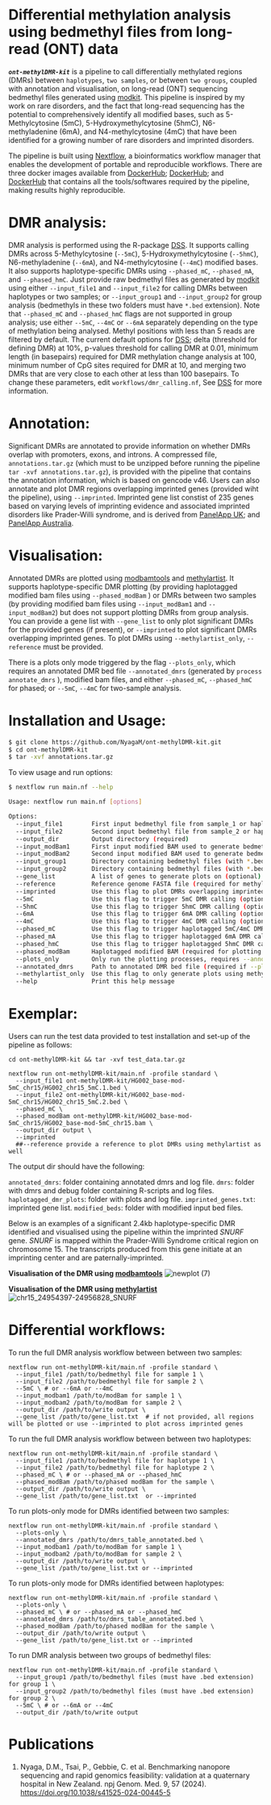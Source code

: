 # Differential methylation analysis using bedmethyl files from long-read (ONT) data
***`ont-methylDMR-kit`*** is a pipeline to call differentially methylated regions (DMRs) between `haplotypes`, `two samples`, or between `two groups`, coupled with annotation and visualisation, on long-read (ONT) sequencing bedmethyl files generated using [modkit](https://github.com/nanoporetech/modkit). This pipeline is inspired by my work on rare disorders, and the fact that long-read sequencing has the potential to comprehensively identify all modified bases, such as 5-Methylcytosine (5mC), 5-Hydroxymethylcytosine (5hmC), N6-methyladenine (6mA), and N4-methylcytosine (4mC) that have been identified for a growing number of rare disorders and imprinted disorders.

The pipeline is built using [Nextflow](https://www.nextflow.io/), a bioinformatics workflow manager that enables the development of portable and reproducible workflows. 
There are three docker images available from [DockerHub](https://hub.docker.com/repository/docker/nyagam/ont-methyl-kit/general); [DockerHub](https://hub.docker.com/repository/docker/nyagam/modbamtools-v0.4.8/general); and [DockerHub](https://hub.docker.com/repository/docker/nyagam/methylartist/tags) that contains all the tools/softwares required by the pipeline, making results highly reproducible. 

# DMR analysis:
DMR analysis is performed using the R-package [DSS](https://bioconductor.org/packages/release/bioc/vignettes/DSS/inst/doc/DSS.html). It supports calling DMRs across 5-Methylcytosine (`--5mC`), 5-Hydroxymethylcytosine (`--5hmC`), N6-methyladenine (`--6mA`), and N4-methylcytosine (`--4mC`) modified bases. It also supports haplotype-specific DMRs using `--phased_mC`, `--phased_mA`, and `--phased_hmC`. Just provide raw bedmethyl files as generated by [modkit](https://github.com/nanoporetech/modkit) using either `--input_file1` and `--input_file2` for calling DMRs between haplotypes or two samples; or `--input_group1` and `--input_group2` for group analysis (bedmethyls in these two folders must have `*.bed` extension). Note that `--phased_mC` and
`--phased_hmC` flags are not supported in group analysis; use either `--5mC`, `--4mC` or `--6mA` separately depending on the type of methylation being analysed. Methyl positions with less than 5 reads are filtered by default. The current default options for [DSS](https://bioconductor.org/packages/release/bioc/vignettes/DSS/inst/doc/DSS.html); delta (threshold for defining DMR) at 10%, p-values threshold for calling DMR at 0.01, minimum length (in basepairs) required for DMR methylation change analysis at 100, minimum number of CpG sites required for DMR at 10, and merging two DMRs that are very close to each other at less than 100 basepairs. To change these parameters, edit `workflows/dmr_calling.nf`, See [DSS](https://bioconductor.org/packages/release/bioc/vignettes/DSS/inst/doc/DSS.html) for more information. 

# Annotation:
Significant DMRs are annotated to provide information on whether DMRs overlap with promoters, exons, and introns. A compressed file, `annotations.tar.gz` (which must to be unzipped before running the pipeline `tar -xvf annotations.tar.gz`), is provided with the pipeline that contains the annotation information, which is based on gencode v46. Users can also annotate and plot DMR regions overlapping imprinted genes (provided wiht the pipeline), using `--imprinted`. Imprinted gene list constist of 235 genes based on varying levels of imprinting evidence and associated imprinted disorders like Prader-Willi syndrome, and is derived from [PanelApp UK](https://panelapp.genomicsengland.co.uk/panels/227/); and [PanelApp Australia](https://panelapp-aus.org/panels/3663/).

# Visualisation:
Annotated DMRs are plotted using [modbamtools](https://github.com/rrazaghi/modbamtools) and [methylartist](https://github.com/adamewing/methylartist). It supports haplotype-specific DMR plotting (by providing haplotagged modified bam files using `--phased_modBam` ) or DMRs between two samples (by providing modified bam files using `--input_modBam1` and `--input_modBam2`) but does not support plotting DMRs from group analysis. You can provide a gene list with `--gene_list` to only plot significant DMRs for the provided genes (if present), or `--imprinted` to plot significant DMRs overlapping imprinted genes. To plot DMRs using `--methylartist_only`, `--reference` must be provided. 

There is a plots only mode triggered by the flag `--plots_only`, which requires an annotated DMR bed file `--annotated_dmrs` (generated by `process annotate_dmrs` ), modified bam files, and either `--phased_mC`, `--phased_hmC` for phased; or `--5mC`, `--4mC` for two-sample analysis. 

# Installation and Usage:
```bash
$ git clone https://github.com/NyagaM/ont-methylDMR-kit.git
$ cd ont-methylDMR-kit
$ tar -xvf annotations.tar.gz
```
To view usage and run options:

```bash
$ nextflow run main.nf --help
```
```bash
Usage: nextflow run main.nf [options]

Options:
  --input_file1        First input bedmethyl file from sample_1 or haplotype_1 bedmethyl (required for analysis)
  --input_file2        Second input bedmethyl file from sample_2 or haplotype_2 bedmethyl (required for analysis)
  --output_dir         Output directory (required)
  --input_modBam1      First input modified BAM used to generate bedmethyl for sample_1 (optional, for plotting)
  --input_modBam2      Second input modified BAM used to generate bedmethyl for sample_2 (optional, for plotting)
  --input_group1       Directory containing bedmethyl files (with *.bed extension) for group 1 (optional, for group analysis)
  --input_group2       Directory containing bedmethyl files (with *.bed extension) for group 2 (optional, for group analysis)
  --gene_list          A list of genes to generate plots on (optional). If not provided and --imprinted is used, imprinted genes will be plotted.
  --reference          Reference genome FASTA file (required for methylartist plots)
  --imprinted          Use this flag to plot DMRs overlapping imprinted genes if --gene_list is not provided (optional, for haplotagged plots)
  --5mC                Use this flag to trigger 5mC DMR calling (optional)
  --5hmC               Use this flag to trigger 5hmC DMR calling (optional)
  --6mA                Use this flag to trigger 6mA DMR calling (optional)
  --4mC                Use this flag to trigger 4mC DMR calling (optional)
  --phased_mC          Use this flag to trigger haplotagged 5mC/4mC DMR calling if input files are haplotagged bedmethyls (optional)
  --phased_mA          Use this flag to trigger haplotagged 6mA DMR calling if input files are haplotagged bedmethyls (optional)
  --phased_hmC         Use this flag to trigger haplotagged 5hmC DMR calling if input files are haplotagged bedmethyls (optional)
  --phased_modBam      Haplotagged modified BAM (required for plotting DMRs if --phased_mC, --phased_mA or --phased_hmC is used)
  --plots_only         Only run the plotting processes, requires --annotated_dmrs and relevant BAM files (and --reference for methylartist)
  --annotated_dmrs     Path to annotated DMR bed file (required if --plots_only is used)
  --methylartist_only  Use this flag to only generate plots using methylartist (requires --reference). Otherwise, both modbamtools and methylartist plots are generated if reference is provided.
  --help               Print this help message
```

# Exemplar:
Users can run the test data provided to test installation and set-up of the pipeline as follows:
```
cd ont-methylDMR-kit && tar -xvf test_data.tar.gz

nextflow run ont-methylDMR-kit/main.nf -profile standard \
  --input_file1 ont-methylDMR-kit/HG002_base-mod-5mC_chr15/HG002_chr15_5mC.1.bed \
  --input_file2 ont-methylDMR-kit/HG002_base-mod-5mC_chr15/HG002_chr15_5mC.2.bed \
  --phased_mC \
  --phased_modBam ont-methylDMR-kit/HG002_base-mod-5mC_chr15/HG002_base-mod-5mC_chr15.bam \
  --output_dir output \
  --imprinted
  ##--reference provide a reference to plot DMRs using methylartist as well
```
The output dir should have the following: 

`annotated_dmrs`: folder containing annotated dmrs and log file.
`dmrs`: folder with dmrs and debug folder containing R-scripts and log files.
`haplotagged_dmr_plots`: folder with plots and log file.
`imprinted_genes.txt`: imprinted gene list.
`modified_beds`: folder with modified input bed files. 

Below is an examples of a significant 2.4kb haplotype-specific DMR identified and visualised using the pipeline within the imprinted *SNURF* gene. *SNURF* is mapped within the Prader-Willi Syndrome critical region on chromosome 15. The transcripts produced from this gene initiate at an imprinting center and are paternally-imprinted.

**Visualisation of the DMR using [modbamtools](https://github.com/rrazaghi/modbamtools)**
![newplot (7)](https://github.com/user-attachments/assets/3464d66b-3c8f-44df-89f6-efb2a770cef0)


**Visualisation of the DMR using [methylartist](https://github.com/adamewing/methylartist)**
![chr15_24954397-24956828_SNURF](https://github.com/user-attachments/assets/455ad8f2-e913-4cc4-9221-00e615bceee6)


# Differential workflows:
To run the full DMR analysis workflow between between two samples:
```
nextflow run ont-methylDMR-kit/main.nf -profile standard \
  --input_file1 /path/to/bedmethyl file for sample 1 \
  --input_file2 /path/to/bedmethyl file for sample 2 \
  --5mC \ # or --6mA or --4mC
  --input_modbam1 /path/to/modBam for sample 1 \
  --input_modbam2 /path/to/modBam for sample 2 \
  --output_dir /path/to/write output \
  --gene_list /path/to/gene_list.txt  # if not provided, all regions will be plotted or use --imprinted to plot across imprinted genes
```
To run the full DMR analysis workflow between between two haplotypes:

```
nextflow run ont-methylDMR-kit/main.nf -profile standard \
  --input_file1 /path/to/bedmethyl file for haplotype 1 \
  --input_file2 /path/to/bedmethyl file for haplotype 2 \
  --phased_mC \ # or --phased_mA or --phased_hmC
  --phased_modBam /path/to/phased modBam for the sample \
  --output_dir /path/to/write output \
  --gene_list /path/to/gene_list.txt  or --imprinted
```  
To run plots-only mode for DMRs identified between two samples:
```
nextflow run ont-methylDMR-kit/main.nf -profile standard \
  --plots-only \
  --annotated_dmrs /path/to/dmrs_table_annotated.bed \
  --input_modbam1 /path/to/modBam for sample 1 \
  --input_modbam2 /path/to/modBam for sample 2 \
  --output_dir /path/to/write output \
  --gene_list /path/to/gene_list.txt or --imprinted
```
To run plots-only mode for DMRs identified between haplotypes:
```
nextflow run ont-methylDMR-kit/main.nf -profile standard \
  --plots-only \
  --phased_mC \ # or --phased_mA or --phased_hmC
  --annotated_dmrs /path/to/dmrs_table_annotated.bed \
  --phased_modBam /path/to/phased modBam for the sample \
  --output_dir /path/to/write output \
  --gene_list /path/to/gene_list.txt or --imprinted
```
To run DMR analysis between two groups of bedmethyl files:
```
nextflow run ont-methylDMR-kit/main.nf -profile standard \
  --input_group1 /path/to/bedmethyl files (must have .bed extension) for group 1 \
  --input_group2 /path/to/bedmethyl files (must have .bed extension) for group 2 \
  --5mC \ # or --6mA or --4mC 
  --output_dir /path/to/write output
```
# Publications
1. Nyaga, D.M., Tsai, P., Gebbie, C. et al. Benchmarking nanopore sequencing and rapid genomics feasibility: validation at a quaternary hospital in New Zealand. npj Genom. Med. 9, 57 (2024). https://doi.org/10.1038/s41525-024-00445-5
